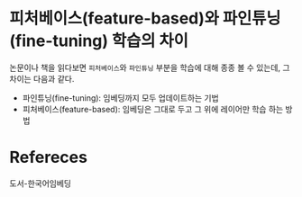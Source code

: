 # 피처베이스(feature-based)와 파인튜닝(fine-tuning) 학습의 차이
논문이나 책을 읽다보면 `피처베이스`와 `파인튜닝` 부분을 학습에 대해 종종 볼 수 있는데, 그 차이는 다음과 같다.

- 파인튜닝(fine-tuning): 임베딩까지 모두 업데이트하는 기법
- 피처베이스(feature-based): 임베딩은 그대로 두고 그 위에 레이어만 학습 하는 방법

# Refereces
도서-한국어임베딩